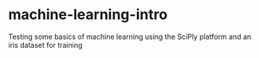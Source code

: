# machine-learning-intro
Testing some basics of machine learning using the SciPly platform and an iris dataset for training


